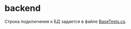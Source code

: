 # backend

Строка подключения к БД задается в файле [BaseTests.cs](https://github.com/AlexanderZverev/backend/blob/master/DataTests/BaseTests.cs).
